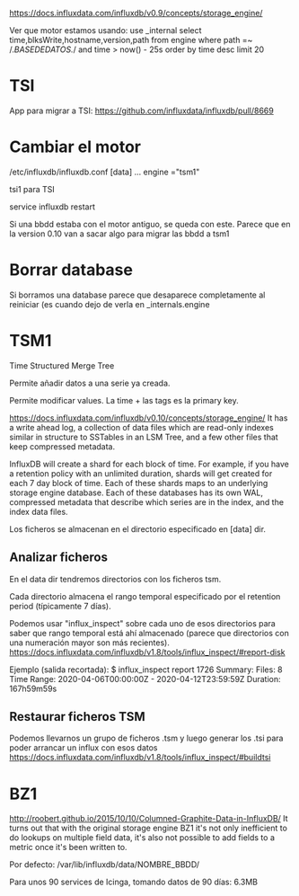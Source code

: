 https://docs.influxdata.com/influxdb/v0.9/concepts/storage_engine/

Ver que motor estamos usando:
use _internal
select time,blksWrite,hostname,version,path from engine where path =~ /.*BASEDEDATOS.*/ and time > now() - 25s order by time desc limit 20


# TSI
App para migrar a TSI:
https://github.com/influxdata/influxdb/pull/8669


# Cambiar el motor
/etc/influxdb/influxdb.conf
[data]
  ...
  engine ="tsm1"

tsi1 para TSI

service influxdb restart

Si una bbdd estaba con el motor antiguo, se queda con este.
Parece que en la version 0.10 van a sacar algo para migrar las bbdd a tsm1


# Borrar database
Si borramos una database parece que desaparece completamente al reiniciar (es cuando dejo de verla en _internals.engine


# TSM1
Time Structured Merge Tree

Permite añadir datos a una serie ya creada.

Permite modificar values.
La time + las tags es la primary key.

https://docs.influxdata.com/influxdb/v0.10/concepts/storage_engine/
It has a write ahead log, a collection of data files which are read-only indexes similar in structure to SSTables in an LSM Tree, and a few other files that keep compressed metadata.

InfluxDB will create a shard for each block of time. For example, if you have a retention policy with an unlimited duration, shards will get created for each 7 day block of time. Each of these shards maps to an underlying storage engine database. Each of these databases has its own WAL, compressed metadata that describe which series are in the index, and the index data files.

Los ficheros se almacenan en el directorio especificado en [data] dir.

## Analizar ficheros
En el data dir tendremos directorios con los ficheros tsm.

Cada directorio almacena el rango temporal especificado por el retention period (típicamente 7 días).

Podemos usar "influx_inspect" sobre cada uno de esos directorios para saber que rango temporal está ahí almacenado (parece que directorios con una numeración mayor son más recientes).
https://docs.influxdata.com/influxdb/v1.8/tools/influx_inspect/#report-disk

Ejemplo (salida recortada):
$ influx_inspect report 1726
Summary:
  Files: 8
  Time Range: 2020-04-06T00:00:00Z - 2020-04-12T23:59:59Z
  Duration: 167h59m59s


## Restaurar ficheros TSM
Podemos llevarnos un grupo de ficheros .tsm y luego generar los .tsi para poder arrancar un influx con esos datos
https://docs.influxdata.com/influxdb/v1.8/tools/influx_inspect/#buildtsi


# BZ1
http://roobert.github.io/2015/10/10/Columned-Graphite-Data-in-InfluxDB/
It turns out that with the original storage engine BZ1 it's not only inefficient to do lookups on multiple field data, it's also not possible to add fields to a metric once it's been written to.




Por defecto: /var/lib/influxdb/data/NOMBRE_BBDD/

Para unos 90 services de Icinga, tomando datos de 90 días:
6.3MB

